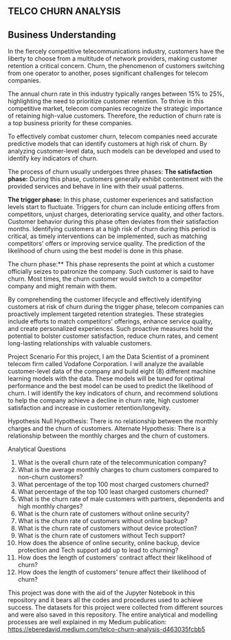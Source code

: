## TELCO CHURN ANALYSIS

## Business Understanding
In the fiercely competitive telecommunications industry, customers have the liberty to choose from a multitude of network providers, making customer retention a critical concern. Churn, the phenomenon of customers switching from one operator to another, poses significant challenges for telecom companies.

The annual churn rate in this industry typically ranges between 15% to 25%, highlighting the need to prioritize customer retention. To thrive in this competitive market, telecom companies recognize the strategic importance of retaining high-value customers. Therefore, the reduction of churn rate is a top business priority for these companies.

To effectively combat customer churn, telecom companies need accurate predictive models that can identify customers at high risk of churn. By analyzing customer-level data, such models can be developed and used to identify key indicators of churn.

The process of churn usually undergoes three phases:
**The satisfaction phase:** During this phase, customers generally exhibit contentment with the provided services and behave in line with their usual patterns.

**The trigger phase:** In this phase, customer experiences and satisfaction levels start to fluctuate. Triggers for churn can include enticing offers from competitors, unjust charges, deteriorating service quality, and other factors. Customer behavior during this phase often deviates from their satisfaction months. Identifying customers at a high risk of churn during this period is critical, as timely interventions can be implemented, such as matching competitors' offers or improving service quality. The prediction of the likelihood of churn using the best model is done in this phase.

The churn phase:** This phase represents the point at which a customer officially seizes to patronize the company. Such customer is said to have churn. Most times, the churn customer would switch to a competitor company and might remain with them.

By comprehending the customer lifecycle and effectively identifying customers at risk of churn during the trigger phase, telecom companies can proactively implement targeted retention strategies. These strategies include efforts to match competitors' offerings, enhance service quality, and create personalized experiences. Such proactive measures hold the potential to bolster customer satisfaction, reduce churn rates, and cement long-lasting relationships with valuable customers.

Project Scenario
For this project, I am the Data Scientist of a prominent telecom firm called Vodafone Corporation. I will analyze the available customer-level data of the company and build eight (8) different machine learning models with the data. These models will be tuned for optimal performance and the best model can be used to predict the likelihood of churn. I will identify the key indicators of churn, and recommend solutions to help the company achieve a decline in churn rate, high customer satisfaction and increase in customer retention/longevity.

Hypothesis
Null Hypothesis: There is no relationship between the monthly charges and the churn of customers.
Alternate Hypothesis: There is a relationship between the monthly charges and the churn of customers.

Analytical Questions
1. What is the overall churn rate of the telecommunication company?
2. What is the average monthly charges to churn customers compared to non-churn customers?
3. What percentage of the top 100 most charged customers churned?
4. What percentage of the top 100 least charged customers churned?
5. What is the churn rate of male customers with partners, dependents and high monthly charges?
6. What is the churn rate of customers without online security?
7. What is the churn rate of customers without online backup?
8. What is the churn rate of customers without device protection?
9. What is the churn rate of customers without Tech support?
10. How does the absence of online security, online backup, device protection and Tech support add up to lead to churning?
11. How does the length of customers' contract affect their likelihood of churn?
12. How does the length of customers' tenure affect their likelihood of churn?

This project was done with the aid of the Jupyter Notebook in this repository and it bears all the codes and procedures used to achieve success. The datasets for this project were collected from different sources and were also saved in this repository. The entire analytical and modelling processes are well explained in my Medium publication: https://eberedavid.medium.com/telco-churn-analysis-d463035fcbb5